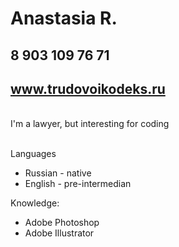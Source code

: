 # Anastasia R.
## 8 903 109 76 71
## www.trudovoikodeks.ru
<br>I'm a lawyer, but interesting for coding

<br>Languages

* Russian - native 
* English - pre-intermedian

Knowledge:
* Adobe Photoshop
* Adobe Illustrator